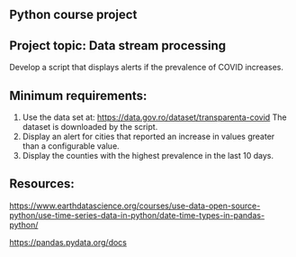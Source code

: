 Python course project
--------------

Project topic: Data stream processing
-------------------------------------

Develop a script that displays alerts if the prevalence of COVID increases.

Minimum requirements:
---------------------

1. Use the data set at: https://data.gov.ro/dataset/transparenta-covid
The dataset is downloaded by the script.
2. Display an alert for cities that reported an increase in values greater than a configurable value.
3. Display the counties with the highest prevalence in the last 10 days.

Resources:
----------

https://www.earthdatascience.org/courses/use-data-open-source-python/use-time-series-data-in-python/date-time-types-in-pandas-python/

https://pandas.pydata.org/docs
